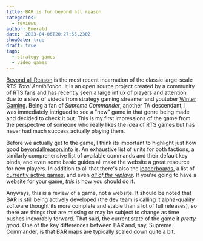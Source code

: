 ```yaml
---
title: BAR is fun beyond all reason
categories:
  - reviews
author: Emerald
date: '2023-04-06T20:27:55.230Z'
showDate: true
draft: true
tags:
  - strategy games
  - video games
---
```


[Beyond all Reason](https://beyondallreason.info) is the most recent incarnation of the classic large-scale RTS *Total Annihilation*. It is an open source project created by a community of RTS fans and has recently seen a large influx of players and attention due to a slew of videos from strategy gaming streamer and youtuber [Winter Gaming](https://twitch.tv/wintergaming). Being a fan of *Supreme Commander*, another TA descendant, I was immediately intrigued to see a "new" game in that genre being made and decided to check it out. This is my first impressions of the game from the perspective of someone who really likes the idea of RTS games but has never had much success actually playing them.

Before we actually get to the game, I think its important to highlight just how good [beyondallreason.info](https://beyondallreason.info) is. An exhaustive list of units for both factions, a similarly comprehensive list of available commands and their default key binds, and even some basic guides all make the website a great resource for new players. In addition to all that there's also the [leaderboards](https://www.beyondallreason.info/leaderboards), a list of [currently active games](https://www.beyondallreason.info/active-battles), and even *[all of the replays](https://www.beyondallreason.info/replays)*. If you're going to have a website for your game, *this* is how you should do it.

Anyways, this is a review of a game, not a website. It should be noted that BAR is still being actively developed (the dev team is calling it alpha-quality software thought its more complete and stable than a lot of full releases), so there are things that are missing or may be subject to change as time pushes inexorably forward. That said, the current state of the game it *pretty good*. One of the key differences between BAR and, say, Supreme Commander, is that BAR maps are typically scaled down quite a bit. 
